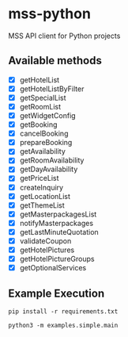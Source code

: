 # mss-python

MSS API client for Python projects

<!-- ## Dependencies

This library requires an IANA Time Zone database to be present on the operating system (because it uses https://pkg.go.dev/time#LoadLocation). This database comes pre-installed with many Linux distros. If it’s unavailable (such as on Windows), https://pkg.go.dev/time/tzdata can be imported in the main program (which uses mss-go) instead. -->

## Available methods

- [x] getHotelList
- [x] getHotelListByFilter
- [x] getSpecialList
- [x] getRoomList
- [x] getWidgetConfig
- [x] getBooking
- [x] cancelBooking
- [x] prepareBooking
- [x] getAvailability
- [x] getRoomAvailability
- [x] getDayAvailability
- [x] getPriceList
- [x] createInquiry
- [x] getLocationList
- [x] getThemeList
- [x] getMasterpackagesList
- [x] notifyMasterpackages
- [x] getLastMinuteQuotation
- [x] validateCoupon
- [x] getHotelPictures
- [x] getHotelPictureGroups
- [x] getOptionalServices

## Example Execution

`pip install -r requirements.txt`

`python3 -m examples.simple.main`

<!-- -

TODO

- [x] getInquiry - how to find booking IDs?


- [x] getUserSources

  -->

<!-- Warning: Only the methods with a ✓ next to them have been tested so far.

## Before running examples/tests

Set the environment variables with:

```Bash
export $(make env)
```

## Examples

Run `make simple` or `make advanced`

## Tests

Run `make test` -->
